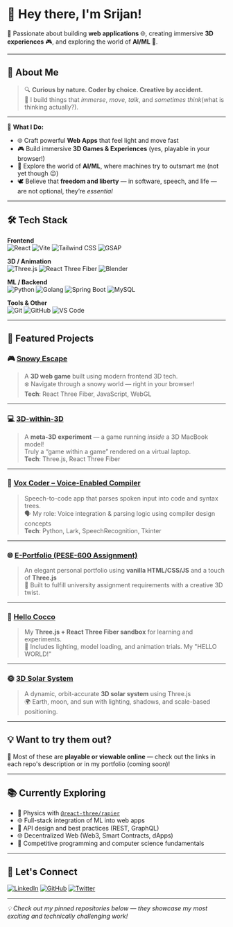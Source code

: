 # 👋 Hey there, I'm Srijan!

🚀 Passionate about building **web applications** 🌐, creating immersive **3D experiences** 🎮, and exploring the world of **AI/ML** 🤖.

---

## 🧠 About Me

> 🔍 **Curious by nature. Coder by choice. Creative by accident.**  
> 🎯 I build things that *immerse*, *move*, *talk*, and *sometimes think*(what is thinking actually?).  

---

🧩 **What I Do:**

- 🌐 Craft powerful **Web Apps** that feel light and move fast  
- 🎮 Build immersive **3D Games & Experiences** (yes, playable in your browser!)  
- 🤖 Explore the world of **AI/ML**, where machines try to outsmart me (not yet though 😉)  
- 🕊️ Believe that **freedom and liberty** — in software, speech, and life — are not optional, they’re *essential*
---

## 🛠️ Tech Stack

**Frontend**  
![React](https://img.shields.io/badge/-React-61DAFB?style=flat&logo=react&logoColor=white)
![Vite](https://img.shields.io/badge/-Vite-646CFF?style=flat&logo=vite&logoColor=white)
![Tailwind CSS](https://img.shields.io/badge/-Tailwind-06B6D4?style=flat&logo=tailwindcss&logoColor=white)
![GSAP](https://img.shields.io/badge/-GSAP-88CE02?style=flat&logo=greensock&logoColor=white)

**3D / Animation**  
![Three.js](https://img.shields.io/badge/-Three.js-000000?style=flat&logo=three.js&logoColor=white)
![React Three Fiber](https://img.shields.io/badge/-React%20Three%20Fiber-000?style=flat)
![Blender](https://img.shields.io/badge/-Blender-F5792A?style=flat&logo=blender&logoColor=white)

**ML / Backend**  
![Python](https://img.shields.io/badge/-Python-3776AB?style=flat&logo=python&logoColor=white)
![Golang](https://img.shields.io/badge/-Go-00ADD8?style=flat&logo=go&logoColor=white)
![Spring Boot](https://img.shields.io/badge/-Spring%20Boot-6DB33F?style=flat&logo=spring-boot&logoColor=white)
![MySQL](https://img.shields.io/badge/-MySQL-4479A1?style=flat&logo=mysql&logoColor=white)

**Tools & Other**  
![Git](https://img.shields.io/badge/-Git-F05032?style=flat&logo=git&logoColor=white)
![GitHub](https://img.shields.io/badge/-GitHub-181717?style=flat&logo=github&logoColor=white)
![VS Code](https://img.shields.io/badge/-VS%20Code-007ACC?style=flat&logo=visual-studio-code&logoColor=white)

---

## 🌟 Featured Projects

### 🎮 [Snowy Escape](https://github.com/Srijan-Petwal/snowy-escape)
> A **3D web game** built using modern frontend 3D tech.  
> ❄️ Navigate through a snowy world — right in your browser!  
> **Tech**: React Three Fiber, JavaScript, WebGL

---

### 💻 [3D-within-3D](https://github.com/Srijan-Petwal/3D-within-3D)
> A **meta-3D experiment** — a game running *inside* a 3D MacBook model!  
> Truly a “game within a game” rendered on a virtual laptop.  
> **Tech**: Three.js, React Three Fiber

---

### 🧠 [Vox Coder – Voice-Enabled Compiler](https://github.com/Pranav-Uniyal/Vox-Coder-Voice-Enabled-Compiler)
> Speech-to-code app that parses spoken input into code and syntax trees.  
> 🗣️ My role: Voice integration & parsing logic using compiler design concepts  
> **Tech**: Python, Lark, SpeechRecognition, Tkinter

---

### 🌐 [E-Portfolio (PESE-600 Assignment)](https://github.com/Srijan-Petwal/Eportfolio-assign)
> An elegant personal portfolio using **vanilla HTML/CSS/JS** and a touch of **Three.js**  
> 📘 Built to fulfill university assignment requirements with a creative 3D twist.

---

### 🔬 [Hello Cocco](https://github.com/Srijan-Petwal/hello-cocco)
> My **Three.js + React Three Fiber sandbox** for learning and experiments.  
> 🧪 Includes lighting, model loading, and animation trials.
> My "HELLO WORLD!"
---

### 🌞 [3D Solar System](https://github.com/Srijan-Petwal/3D-Solar-System)
> A dynamic, orbit-accurate **3D solar system** using Three.js  
> 🌍 Earth, moon, and sun with lighting, shadows, and scale-based positioning.

---

## 💡 Want to try them out?

🔗 Most of these are **playable or viewable online** — check out the links in each repo's description or in my portfolio (coming soon)!

---

## 📚 Currently Exploring

- 🤿 Physics with [`@react-three/rapier`](https://github.com/pmndrs/react-three-rapier)
- 🌐 Full-stack integration of ML into web apps
- 🔌 API design and best practices (REST, GraphQL)
- 🌐 Decentralized Web (Web3, Smart Contracts, dApps)
- 🧪 Competitive programming and computer science fundamentals

---

## 💬 Let's Connect

[![LinkedIn](https://img.shields.io/badge/-LinkedIn-0077B5?style=flat&logo=linkedin&logoColor=white)](https://github.com/Srijan-Petwal)
[![GitHub](https://img.shields.io/badge/-GitHub-181717?style=flat&logo=github&logoColor=white)](https://github.com/Srijan-Petwal)
[![Twitter](https://img.shields.io/badge/-Twitter-1DA1F2?style=flat&logo=twitter&logoColor=white)](https://x.com/srijancs)

---

_💡 Check out my pinned repositories below — they showcase my most exciting and technically challenging work!_
